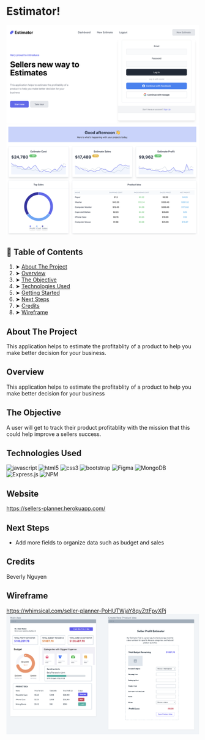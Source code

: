
# Estimator!

![cover](/public/homescreen.png)
![cover](/public/screenshot.png)


## 📖 Table of Contents
 1. ➤ [About The Project](#about-the-project)  
 2. ➤ [Overview](#overview)
 3. ➤ [The Objective](#the-objective) 
 4. ➤ [Technologies Used](#technologies-used) 
 5. ➤ [Getting Started](#website) 
 6. ➤ [Next Steps](#next-steps) 
 7. ➤ [Credits](#credits)
 8. ➤ [Wireframe](#wireframe)

## About The Project
This application helps to estimate the profitablity of a product to help you make better decision for your business.

## Overview
This application helps to estimate the profitablity of a product to help you make better decision for your business

## The Objective
A user will get to track their product profitablity with the mission that this could help improve a sellers success.

## Technologies Used
![javascript](https://img.shields.io/badge/JavaScript-323330?style=for-the-badge&logo=javascript&logoColor=F7DF1E)
![html5](https://img.shields.io/badge/HTML5-E34F26?style=for-the-badge&logo=html5&logoColor=white)
![css3](https://img.shields.io/badge/CSS3-1572B6?style=for-the-badge&logo=css3&logoColor=white)
![bootstrap](https://img.shields.io/badge/Bootstrap-563D7C?style=for-the-badge&logo=bootstrap&logoColor=white)
![Figma](https://img.shields.io/badge/figma-%23F24E1E.svg?style=for-the-badge&logo=figma&logoColor=white)
![MongoDB](https://img.shields.io/badge/MongoDB-%234ea94b.svg?style=for-the-badge&logo=mongodb&logoColor=white)
![Express.js](https://img.shields.io/badge/express.js-%23404d59.svg?style=for-the-badge&logo=express&logoColor=%2361DAFB)
![NPM](https://img.shields.io/badge/NPM-%23000000.svg?style=for-the-badge&logo=npm&logoColor=white)

## Website
https://sellers-planner.herokuapp.com/

## Next Steps
-   Add more fields to organize data such as budget and sales

## Credits
Beverly Nguyen

## Wireframe
https://whimsical.com/seller-planner-PoHUTWjaY8qvZttFpyXPj
![wireframe](/public/wireframemockup.png)


